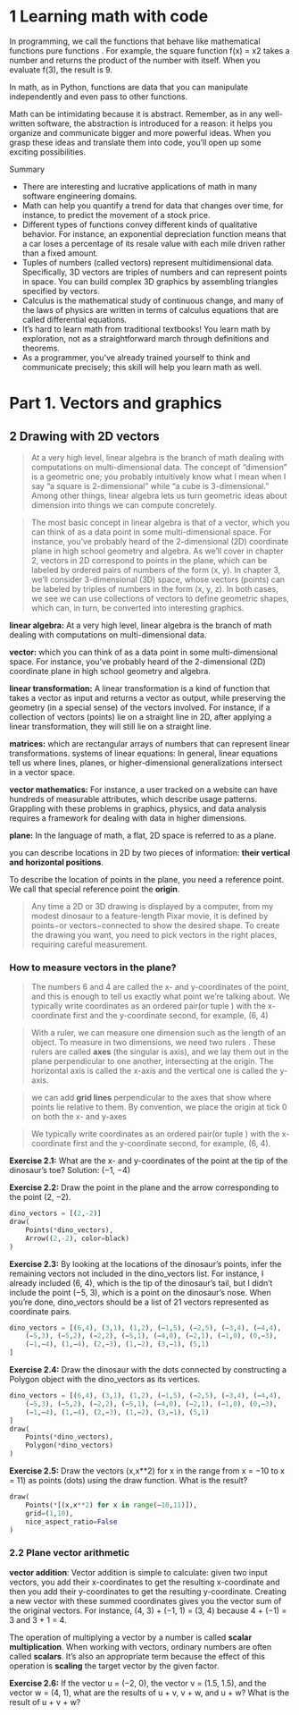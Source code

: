 # 1 Learning math with code

In programming, we call the functions that behave like mathematical functions pure functions . For example, the square function f(x) = x2 takes a number and returns the product of the number with itself. When you evaluate f(3), the result is 9.

In math, as in Python, functions are data that you can manipulate independently and even pass to other functions.

Math can be intimidating because it is abstract. Remember, as in any well-written software, the abstraction is introduced for a reason: it helps you organize and communicate bigger and more powerful ideas. When you grasp these ideas and translate them into code, you’ll open up some exciting possibilities.

Summary
* There are interesting and lucrative applications of math in many software engineering domains.
* Math can help you quantify a trend for data that changes over time, for instance, to predict the movement of a stock price.
* Different types of functions convey different kinds of qualitative behavior. For instance, an exponential depreciation function means that a car loses a percentage of its resale value with each mile driven rather than a fixed amount.
* Tuples of numbers (called vectors) represent multidimensional data. Specifically, 3D vectors are triples of numbers and can represent points in space. You can build complex 3D graphics by assembling triangles specified by vectors.
* Calculus is the mathematical study of continuous change, and many of the laws of physics are written in terms of calculus equations that are called differential equations.
* It’s hard to learn math from traditional textbooks! You learn math by exploration, not as a straightforward march through definitions and theorems.
* As a programmer, you’ve already trained yourself to think and communicate precisely; this skill will help you learn math as well.


# Part 1. Vectors and graphics
## 2 Drawing with 2D vectors

> At a very high level, linear algebra is the branch of math dealing with computations on multi-dimensional data. The concept of “dimension” is a geometric one; you probably intuitively know what I mean when I say “a square is 2-dimensional” while “a cube is 3-dimensional.” Among other things, linear algebra lets us turn geometric ideas about dimension into things we can compute concretely.

> The most basic concept in linear algebra is that of a vector, which you can think of as a data point in some multi-dimensional space. For instance, you’ve probably heard of the 2-dimensional (2D) coordinate plane in high school geometry and algebra. As we’ll cover in chapter 2, vectors in 2D correspond to points in the plane, which can be labeled by ordered pairs of numbers of the form (x, y). In chapter 3, we’ll consider 3-dimensional (3D) space, whose vectors (points) can be labeled by triples of numbers in the form (x, y, z). In both cases, we see we can use collections of vectors to define geometric shapes, which can, in turn, be converted into interesting graphics.

**linear algebra:**  At a very high level, linear algebra is the branch of math dealing with computations on multi-dimensional data.

**vector:**  which you can think of as a data point in some multi-dimensional space.  For instance, you’ve probably heard of the 2-dimensional (2D) coordinate plane in high school geometry and algebra.

**linear transformation:**  A linear transformation is a kind of function that takes a vector as input and returns a vector as output, while preserving the geometry (in a special sense) of the vectors involved. For instance, if a collection of vectors (points) lie on a straight line in 2D, after applying a linear transformation, they will still lie on a straight line.

**matrices:**  which are rectangular arrays of numbers that can represent linear transformations.
systems of linear equations:  In general, linear equations tell us where lines, planes, or higher-dimensional generalizations intersect in a vector space. 

**vector mathematics:**  For instance, a user tracked on a website can have hundreds of measurable attributes, which describe usage patterns. Grappling with these problems in graphics, physics, and data analysis requires a framework for dealing with data in higher dimensions.

**plane:**  In the language of math, a flat, 2D space is referred to as a plane. 

you can describe locations in 2D by two pieces of information: **their vertical and horizontal positions**. 

To describe the location of points in the plane, you need a reference point. We call that special reference point the **origin**.

> Any time a 2D or 3D drawing is displayed by a computer, from my modest dinosaur to a feature-length Pixar movie, it is defined by points−or vectors−connected to show the desired shape. To create the drawing you want, you need to pick vectors in the right places, requiring careful measurement.

### How to measure vectors in the plane?

> The numbers 6 and 4 are called the x- and y-coordinates of the point, and this is enough to tell us exactly what point we’re talking about. We typically write coordinates as an ordered pair(or tuple ) with the x-coordinate first and the y-coordinate second, for example, (6, 4)

> With a ruler, we can measure one dimension such as the length of an object. To measure in two dimensions, we need two rulers . These rulers are called **axes** (the singular is axis), and we lay them out in the plane perpendicular to one another, intersecting at the origin. The horizontal axis is called the x-axis and the vertical one is called the y-axis.

> we can add **grid lines** perpendicular to the axes that show where points lie relative to them. By convention, we place the origin at tick 0 on both the x- and y-axes 

> We typically write coordinates as an ordered pair(or tuple ) with the x-coordinate first and the y-coordinate second, for example, (6, 4).

**Exercise 2.1:** What are the x- and y-coordinates of the point at the tip of the dinosaur’s toe?
Solution: (−1, −4)

**Exercise 2.2:** Draw the point in the plane and the arrow corresponding to the point (2, −2).
```python
dino_vectors = [(2,-2)]
draw(
    Points(*dino_vectors),
    Arrow((2,-2), color=black)
)
```

**Exercise 2.3:** By looking at the locations of the dinosaur’s points, infer the remaining vectors not included in the dino_vectors list. For instance, I already included (6, 4), which is the tip of the dinosaur’s tail, but I didn’t include the point (−5, 3), which is a point on the dinosaur’s nose. When you’re done, dino_vectors should be a list of 21 vectors represented as coordinate pairs.

```python
dino_vectors = [(6,4), (3,1), (1,2), (−1,5), (−2,5), (−3,4), (−4,4), 
    (−5,3), (−5,2), (−2,2), (−5,1), (−4,0), (−2,1), (−1,0), (0,−3), 
    (−1,−4), (1,−4), (2,−3), (1,−2), (3,−1), (5,1)
]
```

**Exercise 2.4:** Draw the dinosaur with the dots connected by constructing a Polygon object with the dino_vectors as its vertices.

```python
dino_vectors = [(6,4), (3,1), (1,2), (−1,5), (−2,5), (−3,4), (−4,4), 
    (−5,3), (−5,2), (−2,2), (−5,1), (−4,0), (−2,1), (−1,0), (0,−3), 
    (−1,−4), (1,−4), (2,−3), (1,−2), (3,−1), (5,1)
]
draw(
    Points(*dino_vectors),
    Polygon(*dino_vectors)
)
```

**Exercise 2.5:** Draw the vectors (x,x**2) for x in the range from x = −10 to x = 11) as points (dots) using the draw function. What is the result?
```python
draw(
    Points(*[(x,x**2) for x in range(−10,11)]),
    grid=(1,10),
    nice_aspect_ratio=False
)
```

### 2.2 Plane vector arithmetic

**vector addition**: Vector addition is simple to calculate: given two input vectors, you add their x-coordinates to get the resulting x-coordinate and then you add their y-coordinates to get the resulting y-coordinate. Creating a new vector with these summed coordinates gives you the vector sum of the original vectors. For instance, (4, 3) + (−1, 1) = (3, 4) because 4 + (−1) = 3 and 3 + 1 = 4.

The operation of multiplying a vector by a number is called **scalar multiplication**.
When working with vectors, ordinary numbers are often called **scalars**. It’s also an appropriate term because the effect of this operation is **scaling** the target vector by the given factor.

**Exercise 2.6:** If the vector u = (−2, 0), the vector v = (1.5, 1.5), and the vector w = (4, 1), what are the results of u + v, v + w, and u + w? What is the result of u + v + w?